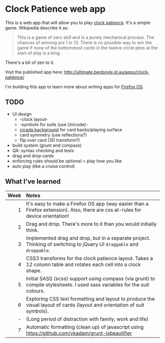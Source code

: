 Clock Patience web app
======================

This is a web app that will allow you to play [clock patience](http://en.wikipedia.org/wiki/Clock_patience).
It's a simple game. Wikipedia describe it as:

> This is a game of zero skill and is a purely mechanical process.
> The chances of winning are 1 in 13. There is no possible way to
> win the game if none of the bottommost cards in the twelve circle
> piles at the start of play is a king.

There's a bit of zen to it.

Visit the published app here: http://ultimate.benboyle.id.au/apps/clock-patience/

I'm building this app to learn more about writing apps for [Firefox OS](https://developer.mozilla.org/en/docs/Mozilla/Firefox_OS).


TODO
----

* UI design
  * -clock layout-
  * -symbols for suits (use Unicode)-
  * [cicada background](http://designfestival.com/the-cicada-principle-and-why-it-matters-to-web-designers/) for card backs/playing surface
  * card symmetry (use reflections?)
  * flip over card (3D transform?)
* build system (grunt and compass)
* QA: syntax checking and tests
* drag and drop cards
* enforcing rules should be optional = play how you like
* auto play (like a cruise control)


What I've learned
-----------------

| Week | Notes                                                                                                                          |
|-----:|:-------------------------------------------------------------------------------------------------------------------------------|
|    1 | It's easy to make a Firefox OS app (way easier than a Firefox extension). Also, there are css at-rules for device orientation! |
|    2 | Drag and drop. There's more to it than you would initially think.                                                              |
|    3 | Implemented drag and drop, but in a separate project. Thinking of switching to jQuery UI `draggable` and `droppable`.          |
|    4 | CSS3 transforms for the clock patience layout. Takes a 12 column table and rotates each cell into a clock shape.               |
|    5 | Initial SASS (scss) support using compass (via grunt) to compile stylesheets. I used sass variables for the suit colours.      |
|    6 | Exploring CSS text formatting and layout to produce the visual layout of cards (layout and orientation of suit symbols).       |
|    - | (Long period of distraction with family, work and life)                                                                        |
|    7 | Automatic formatting (clean up) of javascript using https://github.com/vkadam/grunt-jsbeautifier                               |
